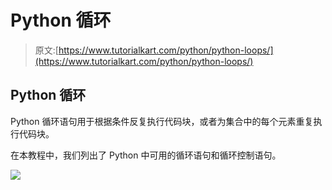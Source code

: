 # Python 循环

> 原文:[https://www.tutorialkart.com/python/python-loops/](https://www.tutorialkart.com/python/python-loops/)

## Python 循环

Python 循环语句用于根据条件反复执行代码块，或者为集合中的每个元素重复执行代码块。

在本教程中，我们列出了 Python 中可用的循环语句和循环控制语句。

[![](../Images/925da31b32d6bc3827932f6c8afb11bb.png)](https://www.tutorialkart.com/)